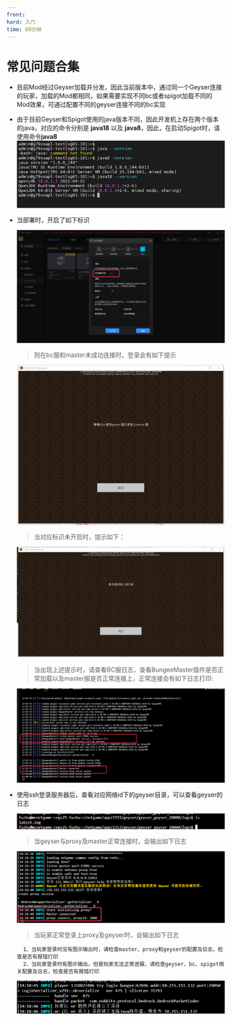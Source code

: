 ```yaml
---
front: 
hard: 入门
time: 60分钟
---
```


# 常见问题合集

- 目前Mod经过Geyser加载并分发，因此当前版本中，通过同一个Geyser连接的玩家，加载的Mod都相同，如果需要实现不同bc或者spigot加载不同的Mod效果，可通过配置不同的geyser连接不同的bc实现

- 由于目前Geyser和Spigot使用的java版本不同，因此开发机上存在两个版本的java，对应的命令分别是 **java18** 以及 **java8**，因此，在启动Spigot时，请使用命令**java8**
    ![问题1-8](./res/quest8.png)

- 当部署时，开启了如下标识

    ![问题1-1](./res/quest2.png)

    > 则在bc服和master未成功连接时，登录会有如下提示

    ![问题1-2](./res/quest1.png)

    > 当对应标识未开启时，提示如下：

    ![问题1-3](./res/quest3.png)

    > 当出现上述提示时，请查看BC服日志，查看BungeeMaster插件是否正常加载以及master服是否正常连接上，正常连接会有如下日志打印:

    ![问题1-4](./res/quest4.png)

- 使用ssh登录服务器后，查看对应网络id下的geyser目录，可以查看geyser的日志

    ![问题1-5](./res/quest5.png)

    > 当geyser与proxy及master正常连接时，会输出如下日志

    ![问题1-6](./res/quest6.png)

    > 当玩家正常登录上proxy及geyser时，会输出如下日志

        1、当玩家登录时没有图示输出时，请检查master、proxy和geyser的配置及日志，检查是否有报错打印
        2、当玩家登录时有图示输出，但是玩家无法正常进服，请检查geyser、bc、spigot相关配置及日志，检查是否有报错打印

    ![问题1-7](./res/quest7.png)

